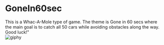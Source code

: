 # GoneIn60sec
This is a Whac-A-Mole type of game. 
The theme is Gone in 60 secs where the main goal 
is to catch all 50 cars while avoiding obstacles along the way. 
Good luck!"
<br>
![giphy](https://user-images.githubusercontent.com/127327024/234849794-619dfc14-8a7a-4915-9711-da56fde93f54.gif)
